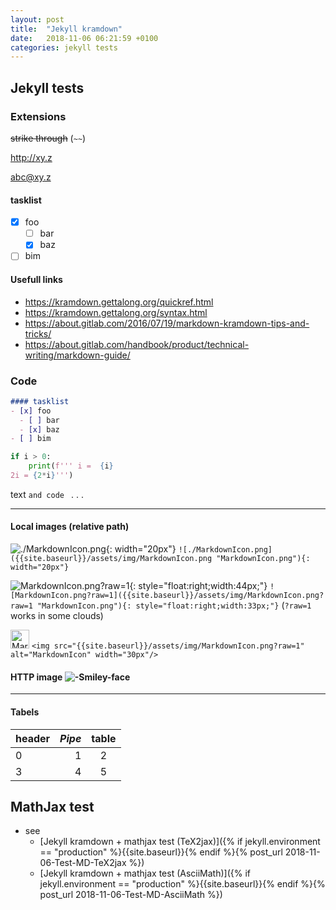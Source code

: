 ```yaml
---
layout: post
title:  "Jekyll kramdown"
date:   2018-11-06 06:21:59 +0100
categories: jekyll tests
---
```

## Jekyll tests

### Extensions

~~strike through~~  (`~~`)

<http://xy.z>

<abc@xy.z>

#### tasklist 
- [x] foo
  - [ ] bar
  - [x] baz
- [ ] bim

#### Usefull links

- <https://kramdown.gettalong.org/quickref.html>
- <https://kramdown.gettalong.org/syntax.html>
- <https://about.gitlab.com/2016/07/19/markdown-kramdown-tips-and-tricks/>
- <https://about.gitlab.com/handbook/product/technical-writing/markdown-guide/>

### Code

```markdown
#### tasklist 
- [x] foo
  - [ ] bar
  - [x] baz
- [ ] bim
```

```python
if i > 0:
    print(f''' i =  {i}
2i = {2*i}''')
```

text `and code ` . . .

- - - - -

#### Local images (relative path)

![./MarkdownIcon.png]({{site.baseurl}}/assets/img/MarkdownIcon.png "MarkdownIcon.png"){: width="20px"}
 `![./MarkdownIcon.png]({{site.baseurl}}/assets/img/MarkdownIcon.png "MarkdownIcon.png"){: width="20px"}`

![MarkdownIcon.png?raw=1]({{site.baseurl}}/assets/img/MarkdownIcon.png?raw=1 "MarkdownIcon.png"){: style="float:right;width:44px;"} `![MarkdownIcon.png?raw=1]({{site.baseurl}}/assets/img/MarkdownIcon.png?raw=1 "MarkdownIcon.png"){: style="float:right;width:33px;"}` (`?raw=1` works in some clouds)

<img src="{{site.baseurl}}/assets/img/MarkdownIcon.png?raw=1" alt="MarkdownIcon" width="30px"> `<img src="{{site.baseurl}}/assets/img/MarkdownIcon.png?raw=1" alt="MarkdownIcon" width="30px"/>`

#### HTTP image  ![-Smiley-face](https://www.wpclipart.com/smiley/wink/smile_wink.png "-Smiley-face")

- - - - -

#### Tabels

header | _Pipe_ | table
-------|-------:|:-----:
  0    |      1 | 2
  3    | 4      | 5

## MathJax test

- see
    - [Jekyll kramdown + mathjax test  (TeX2jax)]({% if jekyll.environment == "production" %}{{site.baseurl}}{% endif %}{% post_url 2018-11-06-Test-MD-TeX2jax %})
    - [Jekyll kramdown + mathjax test (AsciiMath)]({% if jekyll.environment == "production" %}{{site.baseurl}}{% endif %}{% post_url 2018-11-06-Test-MD-AsciiMath %})

<!-- {% unless jekyll.environment %} -->
<script>

(function() {
  const images = document.getElementsByTagName('img'); 
  for(let i = 0; i < images.length; i++) {
    images[i].src = images[i].src.replace('%7B%7Bsite.baseurl%7D%7D','..');
  } //{{site.baseurl}} - without spaces!  
})();

</script>
<!-- {% endunless %} -->